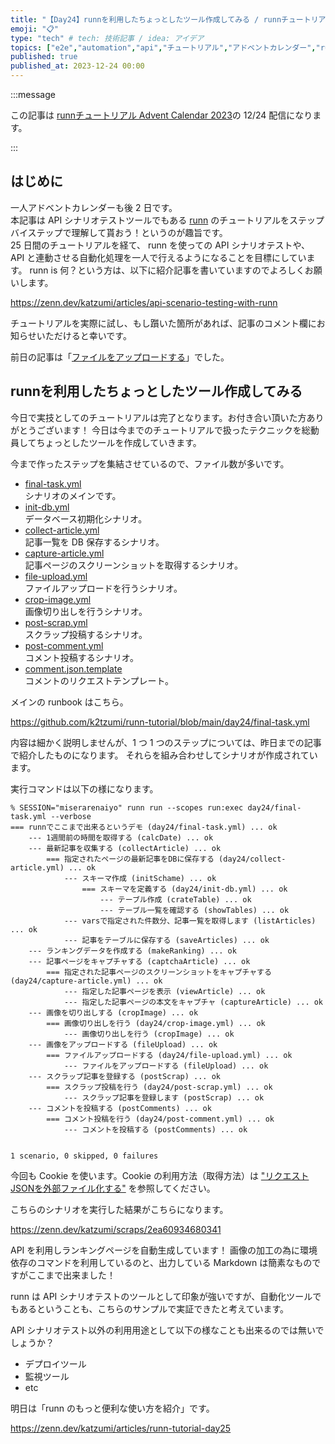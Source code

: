 ```yaml
---
title: "【Day24】runnを利用したちょっとしたツール作成してみる / runnチュートリアル"
emoji: "📋"
type: "tech" # tech: 技術記事 / idea: アイデア
topics: ["e2e","automation","api","チュートリアル","アドベントカレンダー","runn"]
published: true
published_at: 2023-12-24 00:00
---
```


:::message

この記事は [runnチュートリアル Advent Calendar 2023](https://qiita.com/advent-calendar/2023/runn-tutorial)の 12/24 配信になります。

:::

## はじめに

一人アドベントカレンダーも後 2 日です。  
本記事は API シナリオテストツールでもある [runn](https://github.com/k1LoW/runn) のチュートリアルをステップバイステップで理解して貰おう！というのが趣旨です。  
25 日間のチュートリアルを経て、 runn を使っての API シナリオテストや、 API と連動させる自動化処理を一人で行えるようになることを目標にしています。 
runn is 何？という方は、以下に紹介記事を書いていますのでよろしくお願いします。

https://zenn.dev/katzumi/articles/api-scenario-testing-with-runn

チュートリアルを実際に試し、もし躓いた箇所があれば、記事のコメント欄にお知らせいただけると幸いです。

前日の記事は「[ファイルをアップロードする](https://zenn.dev/katzumi/articles/runn-tutorial-day23)」でした。

## runnを利用したちょっとしたツール作成してみる

今日で実技としてのチュートリアルは完了となります。お付き合い頂いた方ありがとうございます！
今日は今までのチュートリアルで扱ったテクニックを総動員してちょっとしたツールを作成していきます。

今まで作ったステップを集結させているので、ファイル数が多いです。

* [final-task.yml](https://github.com/k2tzumi/runn-tutorial/blob/main/day24/final-task.yml)  
シナリオのメインです。
* [init-db.yml](https://github.com/k2tzumi/runn-tutorial/blob/main/day24/init-db.yml)  
データベース初期化シナリオ。
* [collect-article.yml](https://github.com/k2tzumi/runn-tutorial/blob/main/day24/collect-article.yml)  
記事一覧を DB 保存するシナリオ。
* [capture-article.yml](https://github.com/k2tzumi/runn-tutorial/blob/main/day24/capture-article.yml)  
記事ページのスクリーンショットを取得するシナリオ。
* [file-upload.yml](https://github.com/k2tzumi/runn-tutorial/blob/main/day24/file-upload.yml)  
ファイルアップロードを行うシナリオ。
* [crop-image.yml](https://github.com/k2tzumi/runn-tutorial/blob/main/day24/crop-image.yml)  
画像切り出しを行うシナリオ。
* [post-scrap.yml](https://github.com/k2tzumi/runn-tutorial/blob/main/day24/post-scrap.yml)  
スクラップ投稿するシナリオ。
* [post-comment.yml](https://github.com/k2tzumi/runn-tutorial/blob/main/day24/post-comment.yml)  
コメント投稿するシナリオ。
* [comment.json.template](https://github.com/k2tzumi/runn-tutorial/blob/main/day24/comment.json.template)  
コメントのリクエストテンプレート。

メインの runbook はこちら。

https://github.com/k2tzumi/runn-tutorial/blob/main/day24/final-task.yml

内容は細かく説明しませんが、1 つ 1 つのステップについては、昨日までの記事で紹介したものになります。
それらを組み合わせしてシナリオが作成されています。

実行コマンドは以下の様になります。

```console
% SESSION="miserarenaiyo" runn run --scopes run:exec day24/final-task.yml --verbose
=== runnでここまで出来るというデモ (day24/final-task.yml) ... ok
    --- 1週間前の時間を取得する (calcDate) ... ok
    --- 最新記事を収集する (collectArticle) ... ok
        === 指定されたページの最新記事をDBに保存する (day24/collect-article.yml) ... ok
            --- スキーマ作成 (initSchame) ... ok
                === スキーマを定義する (day24/init-db.yml) ... ok
                    --- テーブル作成 (crateTable) ... ok
                    --- テーブル一覧を確認する (showTables) ... ok
            --- varsで指定された件数分、記事一覧を取得します (listArticles) ... ok
            --- 記事をテーブルに保存する (saveArticles) ... ok
    --- ランキングデータを作成する (makeRanking) ... ok
    --- 記事ページをキャプチャする (captchaArticle) ... ok
        === 指定された記事ページのスクリーンショットをキャプチャする (day24/capture-article.yml) ... ok
            --- 指定した記事ページを表示 (viewArticle) ... ok
            --- 指定した記事ページの本文をキャプチャ (captureArticle) ... ok
    --- 画像を切り出しする (cropImage) ... ok
        === 画像切り出しを行う (day24/crop-image.yml) ... ok
            --- 画像切り出しを行う (cropImage) ... ok
    --- 画像をアップロードする (fileUpload) ... ok
        === ファイルアップロードする (day24/file-upload.yml) ... ok
            --- ファイルをアップロードする (fileUpload) ... ok
    --- スクラップ記事を登録する (postScrap) ... ok
        === スクラップ投稿を行う (day24/post-scrap.yml) ... ok
            --- スクラップ記事を登録します (postScrap) ... ok
    --- コメントを投稿する (postComments) ... ok
        === コメント投稿を行う (day24/post-comment.yml) ... ok
            --- コメントを投稿する (postComments) ... ok


1 scenario, 0 skipped, 0 failures
```

今回も Cookie を使います。Cookie の利用方法（取得方法）は ["リクエストJSONを外部ファイル化する"](https://zenn.dev/katzumi/articles/runn-tutorial-day15) を参照してください。

こちらのシナリオを実行した結果がこちらになります。

https://zenn.dev/katzumi/scraps/2ea60934680341


API を利用しランキングページを自動生成しています！
画像の加工の為に環境依存のコマンドを利用しているのと、出力している Markdown は簡素なものですがここまで出来ました！

runn は API シナリオテストのツールとして印象が強いですが、自動化ツールでもあるということも、こちらのサンプルで実証できたと考えています。

API シナリオテスト以外の利用用途として以下の様なことも出来るのでは無いでしょうか？

* デプロイツール
* 監視ツール
* etc

明日は「runn のもっと便利な使い方を紹介」です。

https://zenn.dev/katzumi/articles/runn-tutorial-day25